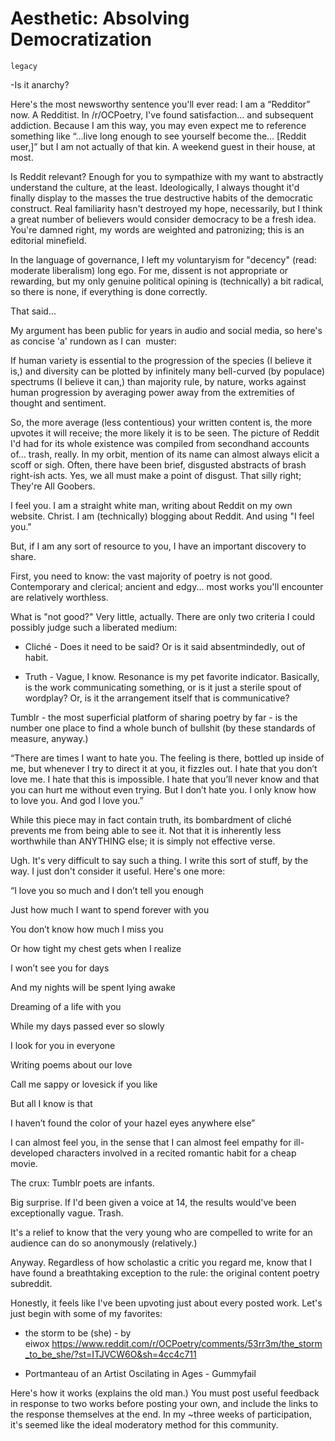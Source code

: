 # Aesthetic: Absolving Democratization

`legacy`

-Is it anarchy?

Here's the most newsworthy sentence you'll ever read: I am a “Redditor” now. A Redditist. In /r/OCPoetry, I've found satisfaction... and subsequent addiction. Because I am this way, you may even expect me to reference something like “…live long enough to see yourself become the… [Reddit user,]” but I am not actually of that kin. A weekend guest in their house, at most.

Is Reddit relevant? Enough for you to sympathize with my want to abstractly understand the culture, at the least. Ideologically, I always thought it'd finally display to the masses the true destructive habits of the democratic construct. Real familiarity hasn't destroyed my hope, necessarily, but I think a great number of believers would consider democracy to be a fresh idea. You're damned right, my words are weighted and patronizing; this is an editorial minefield.

In the language of governance, I left my voluntaryism for "decency" (read: moderate liberalism) long ego. For me, dissent is not appropriate or rewarding, but my only genuine political opining is (technically) a bit radical, so there is none, if everything is done correctly.

That said...

My argument has been public for years in audio and social media, so here's as concise 'a' rundown as I can  muster:

If human variety is essential to the progression of the species (I believe it is,) and diversity can be plotted by infinitely many bell-curved (by populace) spectrums (I believe it can,) than majority rule, by nature, works against human progression by averaging power away from the extremities of thought and sentiment.

So, the more average (less contentious) your written content is, the more upvotes it will receive; the more likely it is to be seen. The picture of Reddit I'd had for its whole existence was compiled from secondhand accounts of... trash, really. In my orbit, mention of its name can almost always elicit a scoff or sigh. Often, there have been brief, disgusted abstracts of brash right-ish acts. Yes, we all must make a point of disgust. That silly right; They're All Goobers.

I feel you. I am a straight white man, writing about Reddit on my own website. Christ. I am (technically) blogging about Reddit. And using "I feel you."

But, if I am any sort of resource to you, I have an important discovery to share.

First, you need to know: the vast majority of poetry is not good. Contemporary and clerical; ancient and edgy... most works you'll encounter are relatively worthless.

What is "not good?" Very little, actually. There are only two criteria I could possibly judge such a liberated medium:

- Cliché - Does it need to be said? Or is it said absentmindedly, out of habit.

- Truth - Vague, I know. Resonance is my pet favorite indicator. Basically, is the work communicating something, or is it just a sterile spout of wordplay? Or, is it the arrangement itself that is communicative?

Tumblr - the most superficial platform of sharing poetry by far - is the number one place to find a whole bunch of bullshit (by these standards of measure, anyway.)

“There are times I want to hate you. The feeling is there, bottled up inside of me, but whenever I try to direct it at you, it fizzles out. I hate that you don’t love me. I hate that this is impossible. I hate that you’ll never know and that you can hurt me without even trying. But I don’t hate you. I only know how to love you. And god I love you.”

While this piece may in fact contain truth, its bombardment of cliché prevents me from being able to see it. Not that it is inherently less worthwhile than ANYTHING else; it is simply not effective verse.

Ugh. It's very difficult to say such a thing. I write this sort of stuff, by the way. I just don't consider it useful. Here's one more:

“I love you so much and I don’t tell you enough

Just how much I want to spend forever with you

You don’t know how much I miss you

Or how tight my chest gets when I realize

I won’t see you for days

And my nights will be spent lying awake

Dreaming of a life with you

While my days passed ever so slowly

I look for you in everyone

Writing poems about our love

Call me sappy or lovesick if you like

But all I know is that

I haven’t found the color of your hazel eyes anywhere else”

I can almost feel you, in the sense that I can almost feel empathy for ill-developed characters involved in a recited romantic habit for a cheap movie.

The crux: Tumblr poets are infants.

Big surprise. If I'd been given a voice at 14, the results would've been exceptionally vague. Trash.

It's a relief to know that the very young who are compelled to write for an audience can do so anonymously (relatively.)

Anyway. Regardless of how scholastic a critic you regard me, know that I have found a breathtaking exception to the rule: the original content poetry subreddit.

Honestly, it feels like I've been upvoting just about every posted work. Let's just begin with some of my favorites:

- the storm to be (she) - by eiwox https://www.reddit.com/r/OCPoetry/comments/53rr3m/the_storm_to_be_she/?st=ITJVCW6O&sh=4cc4c711

- Portmanteau of an Artist Oscilating in Ages - Gummyfail

Here's how it works (explains the old man.) You must post useful feedback in response to two works before posting your own, and include the links to the response themselves at the end. In my ~three weeks of participation, it's seemed like the ideal moderatory method for this community.
